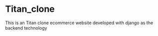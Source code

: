 # Titan_clone

This is an Titan clone ecommerce website developed with django as the backend technology
